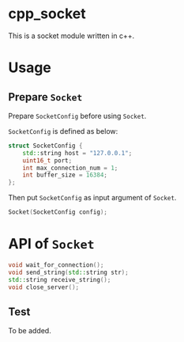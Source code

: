 # cpp_socket

This is a socket module written in c++.

# Usage

## Prepare `Socket`

Prepare `SocketConfig` before using `Socket`.

`SocketConfig` is defined as below:

```c++
struct SocketConfig {
    std::string host = "127.0.0.1";
    uint16_t port;
    int max_connection_num = 1;
    int buffer_size = 16384;
};
```

Then put `SocketConfig` as input argument of `Socket`.

```c++
Socket(SocketConfig config);
```

# API of `Socket`
```c++
void wait_for_connection();
void send_string(std::string str);
std::string receive_string();
void close_server();
```

## Test

To be added.
